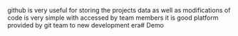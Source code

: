 github is very useful for storing the projects data as well as modifications of code is very simple with accessed by team members 
it is good platform provided by git team to new development era# Demo
